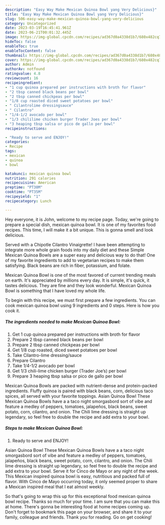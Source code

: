 ```yaml
---
description: "Easy Way Make Mexican Quinoa Bowl yang Very Delicious}"
title: "Easy Way Make Mexican Quinoa Bowl yang Very Delicious}"
slug: 506-easy-way-make-mexican-quinoa-bowl-yang-very-delicious
category: Uncategorized
date: 2023-03-19T16:45:41.961Z
date: 2023-06-21T00:01:32.445Z
image: https://img-global.cpcdn.com/recipes/ad367d0a4338d1b7/680x482cq70/mexican-quinoa-bowl-recipe-main-photo.jpg
hideToc: false
enableToc: true
enableTocContent: false
thumbnail: https://img-global.cpcdn.com/recipes/ad367d0a4338d1b7/680x482cq70/mexican-quinoa-bowl-recipe-main-photo.jpg
cover: https://img-global.cpcdn.com/recipes/ad367d0a4338d1b7/680x482cq70/mexican-quinoa-bowl-recipe-main-photo.jpg
author: Admin
authorAv: notfound
ratingvalue: 4.8
reviewcount: 16
recipeingredient:
- "1 cup quinoa prepared per instructions with broth for flavor"
- "2 tbsp canned black beans per bowl"
- "2 tbsp canned chickpeas per bowl"
- "1/8 cup roasted diced sweet potatoes per bowl"
- " Cilantrolime dressingsauce"
- " Cilantro"
- "1/4-1/2 avocado per bowl"
- "1/3 chililime chicken burger Trader Joes per bowl"
- "3 heaping tbsp salsa or pico de gallo per bowl"
recipeinstructions:

- "Ready to serve and ENJOY!"
categories:
- Recipe
tags:
- mexican
- quinoa
- bowl

katakunci: mexican quinoa bowl 
nutrition: 291 calories
recipecuisine: American
preptime: "PT30M"
cooktime: "PT35M"
recipeyield: "1"
recipecategory: Lunch

---
```



Hey everyone, it is John, welcome to my recipe page. Today, we're going to prepare a special dish, mexican quinoa bowl. It is one of my favorites food recipes. This time, I will make it a bit unique. This is gonna smell and look delicious.

Served with a Chipotle Cilantro Vinaigrette! I have been attempting to integrate more whole grain foods into my daily diet and these Simple Mexican Quinoa Bowls are a super easy and delicious way to do that! One of my favorite ingredients to add to vegetarian recipes to make them satisfying. Black beans are rich in fiber, potassium, and folate.

Mexican Quinoa Bowl is one of the most favored of current trending meals on earth. It's appreciated by millions every day. It is simple, it's quick, it tastes delicious. They are fine and they look wonderful. Mexican Quinoa Bowl is something that I have loved my whole life.


To begin with this recipe, we must first prepare a few ingredients. You can cook mexican quinoa bowl using 9 ingredients and 0 steps. Here is how you cook it.

<!--inarticleads1-->

##### The ingredients needed to make Mexican Quinoa Bowl:

1. Get 1 cup quinoa prepared per instructions with broth for flavor
1. Prepare 2 tbsp canned black beans per bowl
1. Prepare 2 tbsp canned chickpeas per bowl
1. Get 1/8 cup roasted, diced sweet potatoes per bowl
1. Take  Cilantro-lime dressing/sauce
1. Prepare  Cilantro
1. Take 1/4-1/2 avocado per bowl
1. Get 1/3 chili-lime chicken burger (Trader Joe’s) per bowl
1. Prepare 3 heaping tbsp salsa or pico de gallo per bowl


Mexican Quinoa Bowls are packed with nutrient-dense and protein-packed ingredients. Fluffy quinoa is paired with black beans, corn, delicious taco spices, all served with your favorite toppings. Asian Quinoa Bowl These Mexican Quinoa Bowls have a a taco night smorgasbord sort of vibe and feature a medley of peppers, tomatoes, jalapeños, black beans, sweet potato, corn, cilantro, and onion. The Chili lime dressing is straight up legendary, so feel free to double the recipe and add extra to your bowl. 

<!--inarticleads2-->

##### Steps to make Mexican Quinoa Bowl:


1. Ready to serve and ENJOY!

Asian Quinoa Bowl These Mexican Quinoa Bowls have a a taco night smorgasbord sort of vibe and feature a medley of peppers, tomatoes, jalapeños, black beans, sweet potato, corn, cilantro, and onion. The Chili lime dressing is straight up legendary, so feel free to double the recipe and add extra to your bowl. Serve it for Cinco de Mayo or any night of the week. This Mexican inspired quinoa bowl is easy, nutritious and packed full of flavor. With Cinco de Mayo occurring today, it only seemed proper to share a Mexican inspired meal that I eat almost weekly. 

So that's going to wrap this up for this exceptional food mexican quinoa bowl recipe. Thanks so much for your time. I am sure that you can make this at home. There's gonna be interesting food at home recipes coming up. Don't forget to bookmark this page on your browser, and share it to your family, colleague and friends. Thank you for reading. Go on get cooking!
